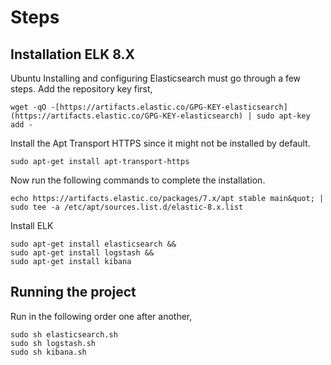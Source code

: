 # Steps

## Installation ELK 8.X

Ubuntu Installing and configuring Elasticsearch must go through a few steps. Add the repository key first,

```wget -qO -[https://artifacts.elastic.co/GPG-KEY-elasticsearch](https://artifacts.elastic.co/GPG-KEY-elasticsearch) | sudo apt-key add -```

Install the Apt Transport HTTPS since it might not be installed by default.

```sudo apt-get install apt-transport-https```

Now run the following commands to complete the installation.

```echo https://artifacts.elastic.co/packages/7.x/apt stable main&quot; | sudo tee -a /etc/apt/sources.list.d/elastic-8.x.list```

Install ELK
```
sudo apt-get install elasticsearch &&
sudo apt-get install logstash &&
sudo apt-get install kibana
```

## Running the project

Run in the following order one after another,
```
sudo sh elasticsearch.sh
sudo sh logstash.sh
sudo sh kibana.sh
```

